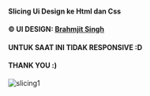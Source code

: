 #### Slicing Ui Design ke Html dan Css
#### &COPY; UI DESIGN: [Brahmjit Singh](https://dribbble.com/brahmjitsingh)
#### UNTUK SAAT INI TIDAK RESPONSIVE :D
#### THANK YOU :)
![slicing1](https://user-images.githubusercontent.com/50755376/125813201-24f9499a-9838-4c3c-aca7-4db9d47fe9c3.png)
